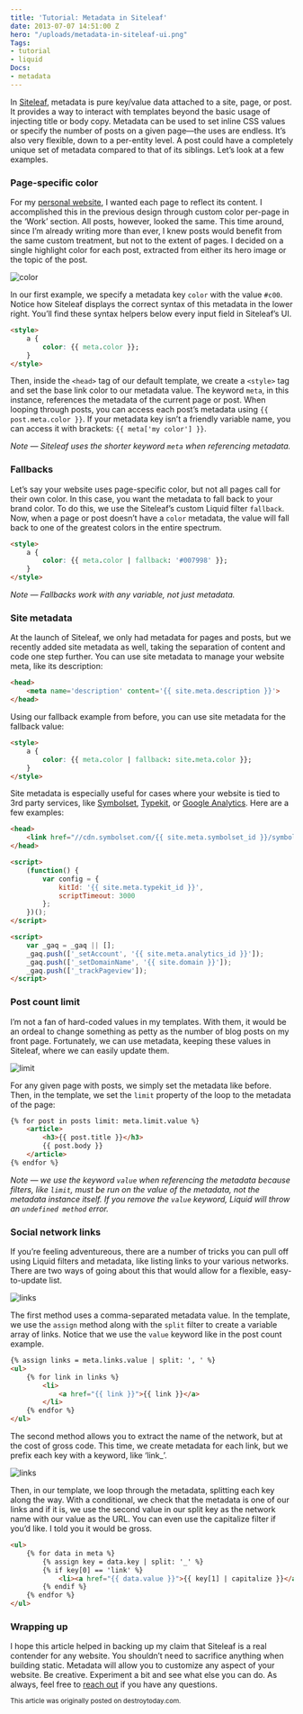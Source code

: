 ```yaml
---
title: 'Tutorial: Metadata in Siteleaf'
date: 2013-07-07 14:51:00 Z
hero: "/uploads/metadata-in-siteleaf-ui.png"
Tags:
- tutorial
- liquid
Docs:
- metadata
---
```


In [Siteleaf](http://siteleaf.com), metadata is pure key/value data attached to a site, page, or post. It provides a way to interact with templates beyond the basic usage of injecting title or body copy. Metadata can be used to set inline CSS values or specify the number of posts on a given page—the uses are endless. It’s also very flexible, down to a per-entity level. A post could have a completely unique set of metadata compared to that of its siblings. Let’s look at a few examples.


### Page-specific color

For my [personal website](http://destroytoday.com), I wanted each page to reflect its content. I accomplished this in the previous design through custom color per-page in the ‘Work’ section. All posts, however, looked the same. This time around, since I’m already writing more than ever, I knew posts would benefit from the same custom treatment, but not to the extent of pages. I decided on a single highlight color for each post, extracted from either its hero image or the topic of the post.

![color](/uploads/metadata-in-siteleaf-color.png) 

In our first example, we specify a metadata key `color` with the value `#c00`. Notice how Siteleaf displays the correct syntax of this metadata in the lower right. You’ll find these syntax helpers below every input field in Siteleaf’s UI.

```html
<style>
    a {
        color: {{ meta.color }};
    }
</style>
```

Then, inside the `<head>` tag of our default template, we create a `<style>` tag and set the base link color to our metadata value. The keyword `meta`, in this instance, references the metadata of the current page or post. When looping through posts, you can access each post’s metadata using `{{ post.meta.color }}`. If your metadata key isn’t a friendly variable name, you can access it with brackets: `{{ meta['my color'] }}`.

*Note — Siteleaf uses the shorter keyword `meta` when referencing metadata.*

### Fallbacks

Let’s say your website uses page-specific color, but not all pages call for their own color. In this case, you want the metadata to fall back to your brand color. To do this, we use the Siteleaf’s custom Liquid filter `fallback`. Now, when a page or post doesn’t have a `color` metadata, the value will fall back to one of the greatest colors in the entire spectrum.

```html
<style>
    a {
        color: {{ meta.color | fallback: '#007998' }};
    }
</style>
```

*Note — Fallbacks work with any variable, not just metadata.*

### Site metadata

At the launch of Siteleaf, we only had metadata for pages and posts, but we recently added site metadata as well, taking the separation of content and code one step further. You can use site metadata to manage your website meta, like its description:

```html
<head>
    <meta name='description' content='{{ site.meta.description }}'>
</head>
```

Using our fallback example from before, you can use site metadata for the fallback value:

```html
<style>
    a {
        color: {{ meta.color | fallback: site.meta.color }};
    }
</style>
```

Site metadata is especially useful for cases where your website is tied to 3rd party services, like [Symbolset](http://symbolset.com), [Typekit](http://typekit.com), or [Google Analytics](http://google.com/analytics). Here are a few examples:

```html
<head>
    <link href="//cdn.symbolset.com/{{ site.meta.symbolset_id }}/symbolset.css" rel="stylesheet">
</head>
```

```html
<script>
    (function() {
        var config = {
            kitId: '{{ site.meta.typekit_id }}',
            scriptTimeout: 3000
        };
    })();
</script>
```

```html
<script>
    var _gaq = _gaq || [];
    _gaq.push(['_setAccount', '{{ site.meta.analytics_id }}']);
    _gaq.push(['_setDomainName', '{{ site.domain }}']);
    _gaq.push(['_trackPageview']);
</script>
```

### Post count limit

I’m not a fan of hard-coded values in my templates. With them, it would be an ordeal to change something as petty as the number of blog posts on my front page. Fortunately, we can use metadata, keeping these values in Siteleaf, where we can easily update them.

![limit](/uploads/metadata-in-siteleaf-limit.png) 

For any given page with posts, we simply set the metadata like before. Then, in the template, we set the `limit` property of the loop to the metadata of the page:

```html
{% for post in posts limit: meta.limit.value %}
    <article>
        <h3>{{ post.title }}</h3>
        {{ post.body }}
    </article>
{% endfor %}
```

*Note — we use the keyword `value` when referencing the metadata because filters, like `limit`, must be run on the value of the metadata, not the metadata instance itself. If you remove the `value` keyword, Liquid will throw an `undefined method` error.*

### Social network links

If you’re feeling adventureous, there are a number of tricks you can pull off using Liquid filters and metadata, like listing links to your various networks. There are two ways of going about this that would allow for a flexible, easy-to-update list.

![links](/uploads/metadata-in-siteleaf-links-1.png) 

The first method uses a comma-separated metadata value. In the template, we use the `assign` method along with the `split` filter to create a variable array of links. Notice that we use the `value` keyword like in the post count example.

```html
{% assign links = meta.links.value | split: ', ' %}
<ul>
    {% for link in links %}
        <li>
            <a href="{{ link }}">{{ link }}</a>
        </li>
    {% endfor %}
</ul>
```

The second method allows you to extract the name of the network, but at the cost of gross code. This time, we create metadata for each link, but we prefix each key with a keyword, like ‘link_’.

![links](/uploads/metadata-in-siteleaf-links-2.png) 

Then, in our template, we loop through the metadata, splitting each key along the way. With a conditional, we check that the metadata is one of our links and if it is, we use the second value in our split key as the network name with our value as the URL. You can even use the capitalize filter if you’d like. I told you it would be gross. 

```html
<ul>
    {% for data in meta %}
        {% assign key = data.key | split: '_' %}
        {% if key[0] == 'link' %}
            <li><a href="{{ data.value }}">{{ key[1] | capitalize }}</a></li>
        {% endif %}
    {% endfor %}
</ul>
```

### Wrapping up

I hope this article helped in backing up my claim that Siteleaf is a real contender for any website. You shouldn’t need to sacrifice anything when building static. Metadata will allow you to customize any aspect of your website. Be creative. Experiment a bit and see what else you can do. As always, feel free to [reach out](http://twitter.com/siteleaf) if you have any questions.

<small>This article was originally posted on destroytoday.com.</small>
